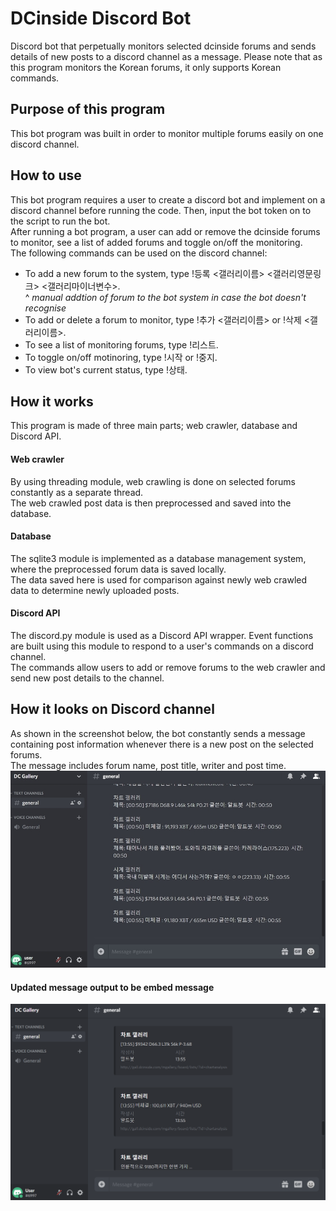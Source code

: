 # DCinside Discord Bot
Discord bot that perpetually monitors selected dcinside forums and sends details of new posts to a discord channel as a message.
Please note that as this program monitors the Korean forums, it only supports Korean commands. 

## Purpose of this program
This bot program was built in order to monitor multiple forums easily on one discord channel.

## How to use
This bot program requires a user to create a discord bot and implement on a discord channel before running the code.
Then, input the bot token on to the script to run the bot.<br>
After running a bot program, a user can add or remove the dcinside forums to monitor, see a list of added forums and toggle on/off the monitoring.<br>
The following commands can be used on the discord channel:<br>
- To add a new forum to the system, type !등록 <갤러리이름> <갤러리영문링크> <갤러리마이너변수>.
<br>  ^ <i>manual addtion of forum to the bot system in case the bot doesn't recognise</i>
- To add or delete a forum to monitor, type !추가 <갤러리이름> or !삭제 <갤러리이름>.
- To see a list of monitoring forums, type !리스트.
- To toggle on/off motinoring, type !시작 or !중지.
- To view bot's current status, type !상태.

## How it works
This program is made of three main parts; web crawler, database and Discord API.

#### Web crawler
By using threading module, web crawling is done on selected forums constantly as a separate thread.<br>
The web crawled post data is then preprocessed and saved into the database.

#### Database
The sqlite3 module is implemented as a database management system, where the preprocessed forum data is saved locally.<br>
The data saved here is used for comparison against newly web crawled data to determine newly uploaded posts.

#### Discord API
The discord.py module is used as a Discord API wrapper. Event functions are built using this module to respond to a user's commands on a discord channel. <br>
The commands allow users to add or remove forums to the web crawler and send new post details to the channel.

## How it looks on Discord channel
As shown in the screenshot below, the bot constantly sends a message containing post information whenever there is a new post on the selected forums. <br>
The message includes forum name, post title, writer and post time. <br>
![alt text](https://github.com/anonydev003/DC_Discord/raw/master/sample.jpg) <br>
#### Updated message output to be embed message <br>
![alt text](https://github.com/anonydev003/DC_Discord/raw/master/dcbotsample.png)
